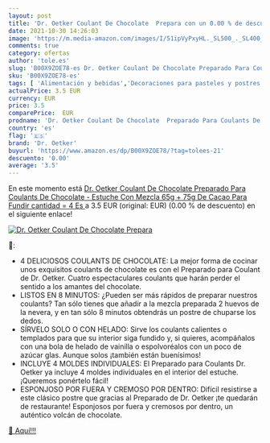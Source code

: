 ```yaml
---
layout: post
title: 'Dr. Oetker Coulant De Chocolate  Prepara con un 0.00 % de descuento'
date: 2021-10-30 14:26:03
image: 'https://m.media-amazon.com/images/I/51ipVyPxyHL._SL500_._SL400_.jpg'
comments: true
category: ofertas
author: 'tole.es'
slug: 'B00X9ZOE78-es Dr. Oetker Coulant De Chocolate Preparado Para Coulants De...'
sku: 'B00X9ZOE78-es'
tags: [ 'Alimentación y bebidas','Decoraciones para pasteles y postres','Productos para cocina y repostería','chocolate','dr','dr. oetker','oetker', ]
actualPrice: 3.5 EUR
currency: EUR
price: 3.5
comparePrice:  EUR
prodname: 'Dr. Oetker Coulant De Chocolate  Preparado Para Coulants De Chocolate - Estuche Con Mezcla 65g + 75g De Cacao Para Fundir  cantidad = 4 Es '
country: 'es'
flag: '🇪🇸'
brand: 'Dr. Oetker'
buyurl: 'https://www.amazon.es/dp/B00X9ZOE78/?tag=tolees-21'
descuento: '0.00'
average: '3.5'
---
```


En este momento está [Dr. Oetker Coulant De Chocolate  Preparado Para Coulants De Chocolate - Estuche Con Mezcla 65g + 75g De Cacao Para Fundir  cantidad = 4 Es ](https://www.amazon.es/dp/B00X9ZOE78/?tag=tolees-21) a 3.5 EUR (original:  EUR) (0.00 %  de descuento) en el siguiente enlace!

[![Dr. Oetker Coulant De Chocolate  Prepara](https://m.media-amazon.com/images/I/51ipVyPxyHL._SL500_._SL400_.jpg)](https://www.amazon.es/dp/B00X9ZOE78/?tag=tolees-21)

🔎:

- 4 DELICIOSOS COULANTS DE CHOCOLATE: La mejor forma de cocinar unos exquisitos coulants de chocolate es con el Preparado para Coulant de Dr. Oetker. Cuatro espectaculares coulants que harán perder el sentido a los amantes del chocolate.
- LISTOS EN 8 MINUTOS: ¿Pueden ser más rápidos de preparar nuestros coulants? Tan sólo tienes que añadir a la mezcla preparada 2 huevos de la nevera, y en tan sólo 8 minutos obtendrás un postre de chuparse los dedos.
- SÍRVELO SOLO O CON HELADO: Sirve los coulants calientes o templados para que su interior siga fundido y, si quieres, acompáñalos con una bola de helado de vainilla o espolvoréalos con un poco de azúcar glas. Aunque solos ¡también están buenísimos!
- INCLUYE 4 MOLDES INDIVIDUALES: El Preparado para Coulants Dr. Oetker ya incluye 4 moldes individuales en el interior del estuche. ¡Queremos ponértelo fácil!
- ESPONJOSO POR FUERA Y CREMOSO POR DENTRO: Difícil resistirse a este clásico postre que gracias al Preparado de Dr. Oetker ¡te quedarán de restaurante! Esponjosos por fuera y cremosos por dentro, un auténtico volcán de chocolate.

[🛒 Aquí!!!](https://www.amazon.es/dp/B00X9ZOE78/?tag=tolees-21)
